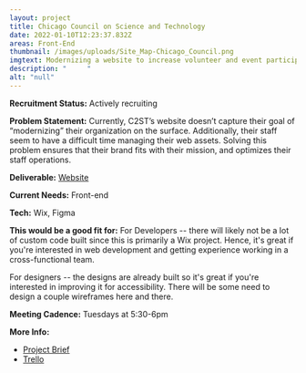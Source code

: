 ```yaml
---
layout: project
title: Chicago Council on Science and Technology
date: 2022-01-10T12:23:37.832Z
areas: Front-End
thumbnail: /images/uploads/Site_Map-Chicago_Council.png
imgtext: Modernizing a website to increase volunteer and event participation
description: "     "
alt: "null"
---
```

**Recruitment Status:** Actively recruiting

**Problem Statement:** Currently, C2ST’s website doesn’t capture their goal of “modernizing” their organization on the surface. Additionally, their staff seem to have a difficult time managing their web assets. Solving this problem ensures that their brand fits with their mission, and optimizes their staff operations.

**Deliverable:** [Website](https://www.c2st.org/)

**Current Needs:** Front-end

**Tech:** Wix, Figma

**This would be a good fit for:** For Developers -- there will likely not be a lot of custom code built since this is primarily a Wix project. Hence, it's great if you're interested in web development and getting experience working in a cross-functional team.

For designers -- the designs are already built so it's great if you're interested in improving it for accessibility. There will be some need to design a couple wireframes here and there.

**Meeting Cadence:** Tuesdays at 5:30-6pm

**More Info:**

* [Project Brief](https://docs.google.com/document/d/1INlaxG-2HY9RJ6T3x7_yHJIQYEAwlDfUJTyrC_dDkFY/edit?usp=sharing)
* [Trello](https://trello.com/b/hNmFqUFT/chicago-council-on-science-technology)